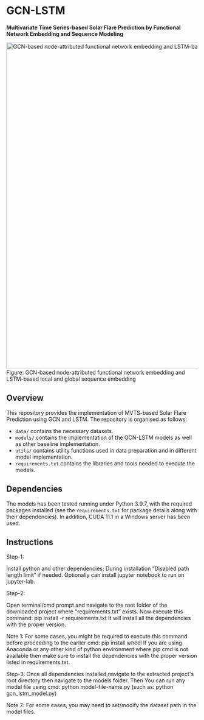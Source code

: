 # GCN-LSTM
**Multivariate Time Series-based Solar Flare Prediction by Functional Network Embedding and Sequence Modeling**

<img width="858" alt="GCN-based node-attributed functional network embedding and LSTM-based local and global sequence embedding" src="https://user-images.githubusercontent.com/11091318/155829709-ad12652c-3bc8-46ff-acdb-71aa3b0ef349.png">
Figure: GCN-based node-attributed functional network embedding and LSTM-based local and global sequence embedding



## Overview
This repository provides the implementation of MVTS-based Solar Flare Prediction using GCN and LSTM. The repository is organised as follows:
- `data/` contains the necessary datasets.
- `models/` contains the implementation of the GCN-LSTM models as well as other baseline implementation.
- `utils/` contains utility functions used in data preparation and in different model implementation.  
- `requirements.txt` contains the libraries and tools needed to execute the models. 


## Dependencies

The models has been tested running under Python 3.9.7, with the required packages installed (see the `requirements.txt` for package details along with their dependencies).
In addition, CUDA 11.1 in a Windows server has been used. 

## Instructions
Step-1:

Install python and other dependencies; 
During installation “Disabled path length limit” if needed.
Optionally can install jupyter notebook to run on jupyter-lab.

Step-2:

Open terminal/cmd prompt and navigate to the root folder of the downloaded project where “requirements.txt” exists.
Now execute this command:
pip install -r requirements.txt
It will install all the dependencies with the proper version.

Note 1:
For some cases, you might be required to execute this command before proceeding to the earlier cmd:
pip install wheel
If you are using Anaconda or any other kind of python environment where pip cmd is not available then make sure to install the dependencies with the proper version listed in requirements.txt.

Step-3:
Once all dependencies installed,navigate to the extracted project's root directory then navigate to the models folder.
Then You can run any model file using cmd:
python model-file-name.py (such as: python gcn_lstm_model.py)


Note 2:
For some cases, you may need to set/modify the dataset path in the model files.

